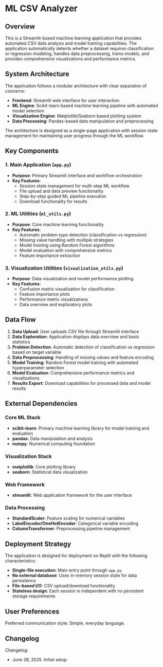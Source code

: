 # ML CSV Analyzer

## Overview

This is a Streamlit-based machine learning application that provides automated CSV data analysis and model training capabilities. The application automatically detects whether a dataset requires classification or regression modeling, handles data preprocessing, trains models, and provides comprehensive visualizations and performance metrics.

## System Architecture

The application follows a modular architecture with clear separation of concerns:

- **Frontend**: Streamlit web interface for user interaction
- **ML Engine**: Scikit-learn based machine learning pipeline with automated model selection
- **Visualization Engine**: Matplotlib/Seaborn based plotting system
- **Data Processing**: Pandas-based data manipulation and preprocessing

The architecture is designed as a single-page application with session state management for maintaining user progress through the ML workflow.

## Key Components

### 1. Main Application (`app.py`)
- **Purpose**: Primary Streamlit interface and workflow orchestration
- **Key Features**:
  - Session state management for multi-step ML workflow
  - File upload and data preview functionality
  - Step-by-step guided ML pipeline execution
  - Download functionality for results

### 2. ML Utilities (`ml_utils.py`)
- **Purpose**: Core machine learning functionality
- **Key Features**:
  - Automatic problem type detection (classification vs regression)
  - Missing value handling with multiple strategies
  - Model training using Random Forest algorithms
  - Model evaluation with comprehensive metrics
  - Feature importance extraction

### 3. Visualization Utilities (`visualization_utils.py`)
- **Purpose**: Data visualization and model performance plotting
- **Key Features**:
  - Confusion matrix visualization for classification
  - Feature importance plots
  - Performance metric visualizations
  - Data overview and exploratory plots

## Data Flow

1. **Data Upload**: User uploads CSV file through Streamlit interface
2. **Data Exploration**: Application displays data overview and basic statistics
3. **Problem Detection**: Automatic detection of classification vs regression based on target variable
4. **Data Preprocessing**: Handling of missing values and feature encoding
5. **Model Training**: Random Forest model training with automated hyperparameter selection
6. **Model Evaluation**: Comprehensive performance metrics and visualizations
7. **Results Export**: Download capabilities for processed data and model results

## External Dependencies

### Core ML Stack
- **scikit-learn**: Primary machine learning library for model training and evaluation
- **pandas**: Data manipulation and analysis
- **numpy**: Numerical computing foundation

### Visualization Stack
- **matplotlib**: Core plotting library
- **seaborn**: Statistical data visualization

### Web Framework
- **streamlit**: Web application framework for the user interface

### Data Processing
- **StandardScaler**: Feature scaling for numerical variables
- **LabelEncoder/OneHotEncoder**: Categorical variable encoding
- **ColumnTransformer**: Preprocessing pipeline management

## Deployment Strategy

The application is designed for deployment on Replit with the following characteristics:

- **Single-file execution**: Main entry point through `app.py`
- **No external database**: Uses in-memory session state for data persistence
- **File-based I/O**: CSV upload/download functionality
- **Stateless design**: Each session is independent with no persistent storage requirements

## User Preferences

Preferred communication style: Simple, everyday language.

## Changelog

Changelog:
- June 28, 2025. Initial setup